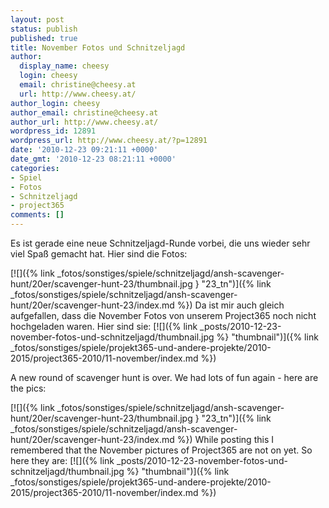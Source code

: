 ```yaml
---
layout: post
status: publish
published: true
title: November Fotos und Schnitzeljagd
author:
  display_name: cheesy
  login: cheesy
  email: christine@cheesy.at
  url: http://www.cheesy.at/
author_login: cheesy
author_email: christine@cheesy.at
author_url: http://www.cheesy.at/
wordpress_id: 12891
wordpress_url: http://www.cheesy.at/?p=12891
date: '2010-12-23 09:21:11 +0000'
date_gmt: '2010-12-23 08:21:11 +0000'
categories:
- Spiel
- Fotos
- Schnitzeljagd
- project365
comments: []
---
```

<!--:de-->Es ist gerade eine neue Schnitzeljagd-Runde vorbei, die uns wieder sehr viel Spaß gemacht hat. Hier sind die Fotos:
[![]({% link _fotos/sonstiges/spiele/schnitzeljagd/ansh-scavenger-hunt/20er/scavenger-hunt-23/thumbnail.jpg } "23\_tn")]({% link _fotos/sonstiges/spiele/schnitzeljagd/ansh-scavenger-hunt/20er/scavenger-hunt-23/index.md %})
Da ist mir auch gleich aufgefallen, dass die November Fotos von unserem Project365 noch nicht hochgeladen waren. Hier sind sie:
[![]({% link _posts/2010-12-23-november-fotos-und-schnitzeljagd/thumbnail.jpg %} "thumbnail")]({% link _fotos/sonstiges/spiele/projekt365-und-andere-projekte/2010-2015/project365-2010/11-november/index.md %})
<!--:--><!--:en-->A new round of scavenger hunt is over. We had lots of fun again - here are the pics:
[![]({% link _fotos/sonstiges/spiele/schnitzeljagd/ansh-scavenger-hunt/20er/scavenger-hunt-23/thumbnail.jpg } "23\_tn")]({% link _fotos/sonstiges/spiele/schnitzeljagd/ansh-scavenger-hunt/20er/scavenger-hunt-23/index.md %})
While posting this I remembered that the November pictures of Project365 are not on yet. So here they are:
[![]({% link _posts/2010-12-23-november-fotos-und-schnitzeljagd/thumbnail.jpg %} "thumbnail")]({% link _fotos/sonstiges/spiele/projekt365-und-andere-projekte/2010-2015/project365-2010/11-november/index.md %})
<!--:-->
